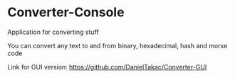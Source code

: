 # Converter-Console
Application for converting stuff

You can convert any text to and from binary, hexadecimal, hash and morse code

Link for GUI version: https://github.com/DanielTakac/Converter-GUI

